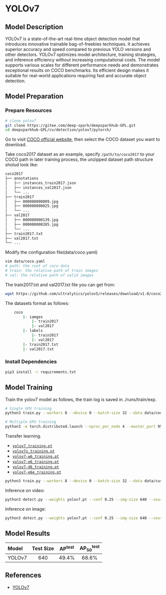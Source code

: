 # YOLOv7

## Model Description

YOLOv7 is a state-of-the-art real-time object detection model that introduces innovative trainable bag-of-freebies
techniques. It achieves superior accuracy and speed compared to previous YOLO versions and other detectors. YOLOv7
optimizes model architecture, training strategies, and inference efficiency without increasing computational costs. The
model supports various scales for different performance needs and demonstrates exceptional results on COCO benchmarks.
Its efficient design makes it suitable for real-world applications requiring fast and accurate object detection.

## Model Preparation

### Prepare Resources

```bash
# clone yolov7
git clone https://gitee.com/deep-spark/deepsparkhub-GPL.git
cd deepsparkhub-GPL/cv/detection/yolov7/pytorch/
```

Go to visit [COCO official website](https://cocodataset.org/#download), then select the COCO dataset you want to
download.

Take coco2017 dataset as an example, specify `/path/to/coco2017` to your COCO path in later training process, the
unzipped dataset path structure sholud look like:

```bash
coco2017
├── annotations
│   ├── instances_train2017.json
│   ├── instances_val2017.json
│   └── ...
├── train2017
│   ├── 000000000009.jpg
│   ├── 000000000025.jpg
│   └── ...
├── val2017
│   ├── 000000000139.jpg
│   ├── 000000000285.jpg
│   └── ...
├── train2017.txt
├── val2017.txt
└── ...
```

Modify the configuration file(data/coco.yaml)

```bash
vim data/coco.yaml
# path: the root of coco data
# train: the relative path of train images
# val: the relative path of valid images
```

The train2017.txt and val2017.txt file you can get from:

```bash
wget https://github.com/ultralytics/yolov5/releases/download/v1.0/coco2017labels.zip
```

The datasets format as follows:

```bash
    coco
        |- iamges
            |- train2017
            |- val2017
        |- labels
            |- train2017
            |- val2017
        |- train2017.txt
        |- val2017.txt

```

### Install Dependencies

```bash
pip3 install -r requirements.txt
```

## Model Training

Train the yolov7 model as follows, the train log is saved in ./runs/train/exp.

```bash
# Single GPU training
python3 train.py --workers 8 --device 0 --batch-size 32 --data data/coco.yaml --img 640 640 --cfg cfg/training/yolov7.yaml --weights '' --name yolov7 --hyp data/hyp.scratch.p5.yaml

# Multiple GPU training
python3 -m torch.distributed.launch --nproc_per_node 4 --master_port 9527 train.py --workers 8 --device 0,1,2,3 --sync-bn --batch-size 64 --data data/coco.yaml --img 640 640 --cfg cfg/training/yolov7.yaml --weights '' --name yolov7 --hyp data/hyp.scratch.p5.yaml
```

Transfer learning.

- [`yolov7_training.pt`](https://github.com/WongKinYiu/yolov7/releases/download/v0.1/yolov7_training.pt)
- [`yolov7x_training.pt`](https://github.com/WongKinYiu/yolov7/releases/download/v0.1/yolov7x_training.pt)
- [`yolov7-w6_training.pt`](https://github.com/WongKinYiu/yolov7/releases/download/v0.1/yolov7-w6_training.pt)
- [`yolov7-e6_training.pt`](https://github.com/WongKinYiu/yolov7/releases/download/v0.1/yolov7-e6_training.pt)
- [`yolov7-d6_training.pt`](https://github.com/WongKinYiu/yolov7/releases/download/v0.1/yolov7-d6_training.pt)
- [`yolov7-e6e_training.pt`](https://github.com/WongKinYiu/yolov7/releases/download/v0.1/yolov7-e6e_training.pt)

```bash
python3 train.py --workers 8 --device 0 --batch-size 32 --data data/custom.yaml --img 640 640 --cfg cfg/training/yolov7-custom.yaml --weights 'yolov7_training.pt' --name yolov7-custom --hyp data/hyp.scratch.custom.yaml
```

Inference on video:

```bash
python3 detect.py --weights yolov7.pt --conf 0.25 --img-size 640 --source yourvideo.mp4
```

Inference on image:

```bash
python3 detect.py --weights yolov7.pt --conf 0.25 --img-size 640 --source inference/images/horses.jpg
```

## Model Results

| Model  | Test Size | AP<sup>test</sup> | AP<sub>50</sub><sup>test</sup> |
|:-------|:---------:|:-----------------:|:------------------------------:|
| YOLOv7 |    640    |       49.4%       |             68.6%              |

## References

- [YOLOv7](https://github.com/WongKinYiu/yolov7)
